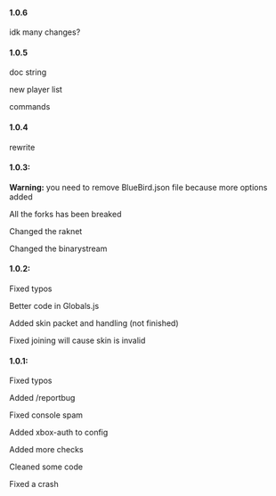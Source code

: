 #### 1.0.6
idk many changes?

#### 1.0.5
doc string

new player list

commands

#### 1.0.4
rewrite

#### 1.0.3:
**Warning:** you need to remove BlueBird.json file because more options added

All the forks has been breaked

Changed the raknet

Changed the binarystream

#### 1.0.2:
Fixed typos

Better code in Globals.js

Added skin packet and handling (not finished)

Fixed joining will cause skin is invalid

#### 1.0.1:
Fixed typos

Added /reportbug

Fixed console spam

Added xbox-auth to config

Added more checks

Cleaned some code

Fixed a crash
